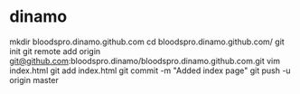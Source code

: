 dinamo
======
mkdir bloodspro.dinamo.github.com
cd bloodspro.dinamo.github.com/
git init
git remote add origin git@github.com:bloodspro.dinamo/bloodspro.dinamo.github.com.git
vim index.html
git add index.html
git commit -m "Added index page"
git push -u origin master
